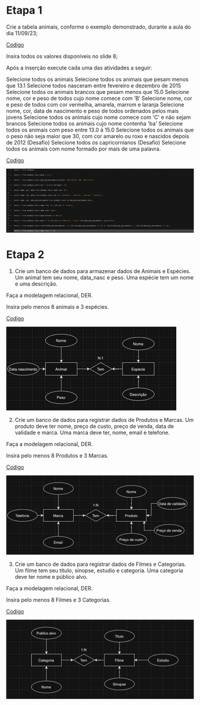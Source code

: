 # Etapa 1 

Crie a tabela animais, conforme o exemplo demonstrado, durante a aula do dia 11/09/23;

[Codigo](CriandoATabelaAnimais.sql)

Insira todos os valores disponíveis no slide 8;

Após a inserção execute cada uma das atividades a seguir:

Selecione todos os animais
Selecione todos os animais que pesam menos que 13.1
Selecione todos nasceram entre fevereiro e dezembro de 2015
Selecione todos os animais brancos que pesam menos que 15.0
Selecione nome, cor e peso de todos cujo nome comece com ’B’
Selecione nome, cor e peso de todos com cor vermelha, amarela, marrom e laranja
Selecione nome, cor, data de nascimento e peso de todos ordenados pelos mais jovens
Selecione todos os animais cujo nome comece com 'C' e não sejam brancos
Selecione todos os animais cujo nome contenha 'ba'
Selecione todos os animais com peso entre 13.0 à 15.0
Selecione todos os animais que o peso não seja maior que 30, com cor amarelo ou roxo e nascidos depois de 2012
(Desafio) Selecione todos os capricornianos
(Desafio) Selecione todos os animais com nome formado por mais de uma palavra.

[Codigo](selectsAnimias.sql)

![print selects](PrintAnimais.png)

# Etapa 2

1) Crie um banco de dados para armazenar dados de Animais e Espécies. Um animal tem seu nome, data_nasc e peso. Uma espécie tem um nome e uma descrição.

Faça a modelagem relacional, DER.

Insira pelo menos 8 animais e 3 espécies.

[Codigo](AnimaisEEspecies.sql)

![DER](DERAnimaisEspecies.png)


2) Crie um banco de dados para registrar dados de Produtos e Marcas. Um produto deve ter nome, preço de custo, preço de venda, data de validade e marca. Uma marca deve ter, nome, email e telefone.

Faça a modelagem relacional, DER.

Insira pelo menos 8 Produtos e 3 Marcas.

[Codigo](ProdutosEMarcas.sql)

![DER](DERProduto.png)


3) Crie um banco de dados para registrar dados de Filmes e Categorias. Um filme tem seu título, sinopse, estudio e categoria. Uma categoria deve ter nome e público alvo.

Faça a modelagem relacional, DER.

Insira pelo menos 8 Filmes e 3 Categorias.

[Codigo](FilmesCategorias.sql)

![DER](DERFilme.png)





